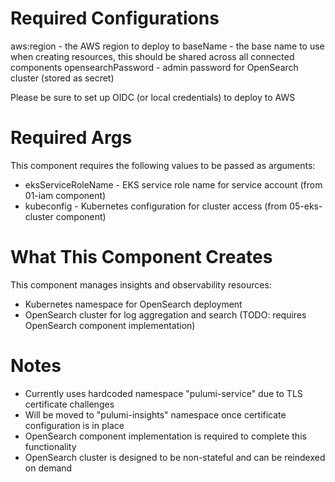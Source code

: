# Required Configurations

aws:region - the AWS region to deploy to
baseName - the base name to use when creating resources, this should be shared across all connected components
opensearchPassword - admin password for OpenSearch cluster (stored as secret)

Please be sure to set up OIDC (or local credentials) to deploy to AWS

# Required Args

This component requires the following values to be passed as arguments:
- eksServiceRoleName - EKS service role name for service account (from 01-iam component)
- kubeconfig - Kubernetes configuration for cluster access (from 05-eks-cluster component)

# What This Component Creates

This component manages insights and observability resources:
- Kubernetes namespace for OpenSearch deployment
- OpenSearch cluster for log aggregation and search (TODO: requires OpenSearch component implementation)

# Notes

- Currently uses hardcoded namespace "pulumi-service" due to TLS certificate challenges
- Will be moved to "pulumi-insights" namespace once certificate configuration is in place  
- OpenSearch component implementation is required to complete this functionality
- OpenSearch cluster is designed to be non-stateful and can be reindexed on demand